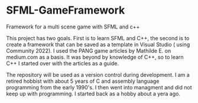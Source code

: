 # SFML-GameFramework
Framework for a multi scene game with SFML and c++

This project has two goals. First is to learn SFML and C++, the second is to create a framework that can be saved as a template in Visual Studio ( using Community 2022).  I used the PANG game articles by Mathilde E. on medium.com as a basis. It was beyond by knowledge of C++, so to learn C++ I started over with the articles as a guide.

The repository will be used as a version control during development. 
I am a retired hobbist with about 5 years of C and assembly language programming from the early 1990's. I then went into managment and did not keep up with programming. I started back as a hobby about a yera ago.



